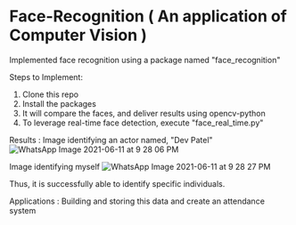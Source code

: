 # Face-Recognition ( An application of Computer Vision ) 
Implemented face recognition using a package named "face_recognition" 

Steps to Implement: 
1. Clone this repo 
2. Install the packages 
3. It will compare the faces, and deliver results using opencv-python 
4. To leverage real-time face detection, execute "face_real_time.py"

Results :
Image identifying an actor named, "Dev Patel"
![WhatsApp Image 2021-06-11 at 9 28 06 PM](https://user-images.githubusercontent.com/92970332/138549285-08f5ac89-e38a-4331-ae7a-8ff2b3ea2d3a.jpeg)

Image identifying myself
![WhatsApp Image 2021-06-11 at 9 28 27 PM](https://user-images.githubusercontent.com/92970332/138549312-b29b7ff6-1ffd-4bc7-a36f-17a681e3f6a7.jpeg)

Thus, it is successfully able to identify specific individuals. 

Applications : 
Building and storing this data and create an attendance system
